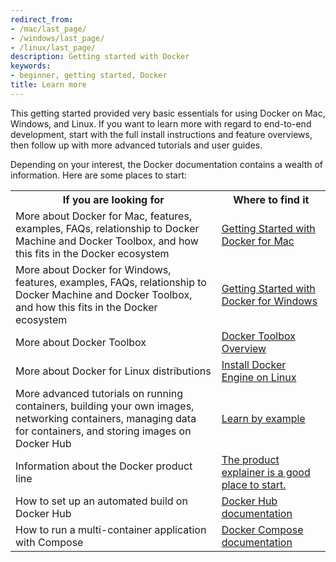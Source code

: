 ```yaml
---
redirect_from:
- /mac/last_page/
- /windows/last_page/
- /linux/last_page/
description: Getting started with Docker
keywords:
- beginner, getting started, Docker
title: Learn more
---
```


This getting started provided very basic essentials for using Docker on Mac, Windows, and Linux. If you want to learn more with regard to end-to-end development, start with the full install instructions and feature overviews, then follow up with more advanced tutorials and user guides.

Depending on your interest, the Docker documentation contains a wealth of information.  Here are some places to start:

<style type="text/css">
</style>
<table class="tutorial">
  <tr>
    <th class="tg-031e">If you are looking for</th>
    <th class="tg-031e">Where to find it</th>
  </tr>
  <tr>
    <td class="tg-031e">More about Docker for Mac, features, examples, FAQs, relationship to Docker Machine and Docker Toolbox, and how this fits in the Docker ecosystem</td>
    <td class="tg-031e"><a href="/docker-for-mac/">Getting Started with Docker for Mac</a></td>
  </tr>
  <tr>
    <td class="tg-031e">More about Docker for Windows, features, examples, FAQs, relationship to Docker Machine and Docker Toolbox, and how this fits in the Docker ecosystem</td>
    <td class="tg-031e"><a href="/docker-for-windows/">Getting Started with Docker for Windows</a></td>
  </tr>
  <tr>
    <td class="tg-031e">More about Docker Toolbox</td>
    <td class="tg-031e"><a href="/toolbox/overview/">Docker Toolbox Overview</a></td>
  </tr>
  <tr>
    <td class="tg-031e">More about Docker for Linux distributions</td>
    <td class="tg-031e"><a href="/engine/installation/linux/">Install Docker Engine on Linux</a></td>
  </tr>
  <tr>
    <td class="tg-031e">More advanced tutorials on running containers, building your own images, networking containers, managing data for containers, and storing images on Docker Hub</td>
    <td class="tg-031e"><a href="/engine/tutorials/">Learn by example</a></td>
  </tr>
  <tr>
    <td class="tg-031e">Information about the Docker product line</td>
    <td class="tg-031e"><a href="http://www.docker.com/products/">The product explainer is a good place to start.</a></td>
  </tr>

  <tr>
    <td class="tg-031e">How to set up an automated build on Docker Hub</td>
    <td class="tg-031e"><a href="/docker-hub/">Docker Hub documentation</a></td>
  </tr>
  <tr>
    <td class="tg-031e">How to run a multi-container application with Compose</td>
    <td class="tg-031e"><a href="/compose/">Docker Compose documentation</a></td>
  </tr>
</table>
